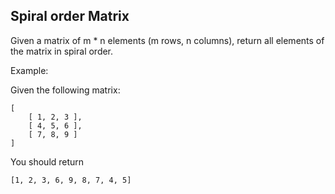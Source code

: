 ## Spiral order Matrix

Given a matrix of m * n elements (m rows, n columns), return all elements of the matrix in spiral order.

Example:

Given the following matrix:
```
[
    [ 1, 2, 3 ],
    [ 4, 5, 6 ],
    [ 7, 8, 9 ]
]
```
You should return
```
[1, 2, 3, 6, 9, 8, 7, 4, 5]
```
